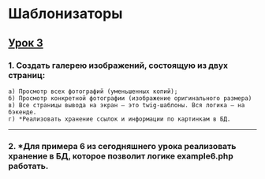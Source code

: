 # Шаблонизаторы

## [Урок 3]()

### 1. Создать галерею изображений, состоящую из двух страниц:
```
а) Просмотр всех фотографий (уменьшенных копий);
б) Просмотр конкретной фотографии (изображение оригинального размера)
в) Все страницы вывода на экран – это twig-шаблоны. Вся логика – на бэкенде.
г) *Реализовать хранение ссылок и информации по картинкам в БД.
```

---
### 2. *Для примера 6 из сегодняшнего урока реализовать хранение в БД, которое позволит логике example6.php работать.
